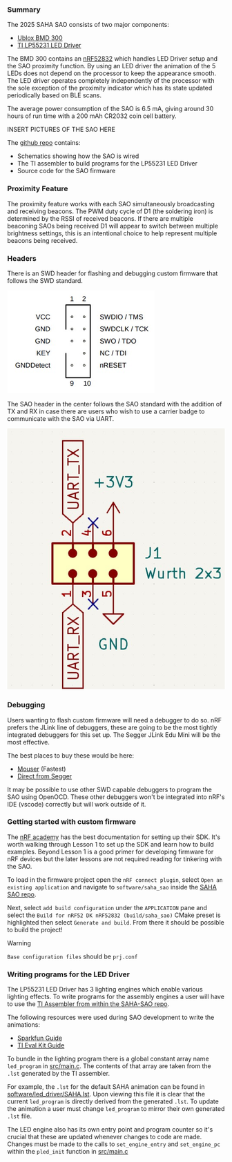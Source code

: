 ### Summary

The 2025 SAHA SAO consists of two major components: 
- [Ublox BMD 300](https://www.u-blox.com/en/product/bmd-3035-series-open-cpu)
- [TI LP55231 LED Driver](https://www.ti.com/product/LP55231)

The BMD 300 contains an [nRF52832](https://www.nordicsemi.com/Products/nRF52832) which handles LED Driver setup and the SAO proximity function.
By using an LED driver the animation of the 5 LEDs does not depend on the processor to keep the appearance smooth.
The LED driver operates completely independently of the processor with the sole exception of the proximity indicator which has its state updated periodically based on BLE scans.

The average power consumption of the SAO is 6.5 mA, giving around 30 hours of run time with a 200 mAh CR2032 coin cell battery.

INSERT PICTURES OF THE SAO HERE

The [github repo](https://github.com/ChipWizards/SAHA-SAO) contains:
- Schematics showing how the SAO is wired
- The TI assembler to build programs for the LP55231 LED Driver
- Source code for the SAO firmware

### Proximity Feature

The proximity feature works with each SAO simultaneously broadcasting and receiving beacons.
The PWM duty cycle of D1 (the soldering iron) is determined by the RSSI of received beacons.
If there are multiple beaconing SAOs being received D1 will appear to switch between multiple brightness settings, this is an intentional choice to help represent multiple beacons being received.

### Headers

There is an SWD header for flashing and debugging custom firmware that follows the SWD standard.

![SWD pin out](pics/SWD.jpg)

The SAO header in the center follows the SAO standard with the addition of TX and RX in case there are users who wish to use a carrier badge to communicate with the SAO via UART.

![SAO pin out](pics/SAO_HEADER.jpg)

### Debugging

Users wanting to flash custom firmware will need a debugger to do so.
nRF prefers the JLink line of debuggers, these are going to be the most tightly integrated debuggers for this set up.
The Segger JLink Edu Mini will be the most effective.

The best places to buy these would be here:
- [Mouser](https://www.mouser.com/ProductDetail/Segger-Microcontroller/8.08.91?qs=gt1LBUVyoHmQKgW9PvZ%2FwQ%3D%3D) (Fastest)
- [Direct from Segger](https://shop-us.segger.com/product/j-link-edu-mini-8-08-91/)

It may be possible to use other SWD capable debuggers to program the SAO using OpenOCD.
These other debuggers won't be integrated into nRF's IDE (vscode) correctly but will work outside of it.

### Getting started with custom firmware

The [nRF academy](https://academy.nordicsemi.com/courses/nrf-connect-sdk-fundamentals/lessons/lesson-1-nrf-connect-sdk-introduction/) has the best documentation for setting up their SDK.
It's worth walking through Lesson 1 to set up the SDK and learn how to build examples.
Beyond Lesson 1 is a good primer for developing firmware for nRF devices but the later lessons are not required reading for tinkering with the SAO.

To load in the firmware project open the `nRF connect plugin`, select `Open an existing application` and navigate to `software/saha_sao` inside the [SAHA SAO repo](https://github.com/ChipWizards/SAHA-SAO).

Next, select `add build configuration` under the `APPLICATION` pane and select the `Build for nRF52 DK nRF52832 (build/saha_sao)` CMake preset is highlighted then select `Generate and build`.
From there it should be possible to build the project!

> [!WARNING]
> `Base configuration files` should be `prj.conf`

### Writing programs for the LED Driver

The LP55231 LED Driver has 3 lighting engines which enable various lighting effects.
To write programs for the assembly engines a user will have to use the [TI Assembler from within the SAHA-SAO repo](https://github.com/ChipWizards/SAHA-SAO/tree/main/software/led_driver).

The following resources were used during SAO development to write the animations:
- [Sparkfun Guide](https://learn.sparkfun.com/tutorials/lp55231-breakout-board-hookup-guide/)
- [TI Eval Kit Guide](https://github.com/ChipWizards/SAHA-SAO/blob/main/datasheets/LP55231_EVAL_BOARD.pdf)

To bundle in the lighting program there is a global constant array name `led_program` in [src/main.c](https://github.com/ChipWizards/SAHA-SAO/blob/65f4098d620d144a2968196b77de80caab020651/software/saha_sao/src/main.c#L148).
The contents of that array are taken from the `.lst` generated by the TI assembler.

For example, the `.lst` for the default SAHA animation can be found in [software/led_driver/SAHA.lst](https://github.com/ChipWizards/SAHA-SAO/blob/main/software/led_driver/SAHA.lst).
Upon viewing this file it is clear that the current `led_program` is directly derived from the generated `.lst`.
To update the animation a user must change `led_program` to mirror their own generated `.lst` file.

The LED engine also has its own entry point and program counter so it's crucial that these are updated whenever changes to code are made.
Changes must be made to the calls to `set_engine_entry` and `set_engine_pc` within the `pled_init` function in [src/main.c](https://github.com/ChipWizards/SAHA-SAO/blob/65f4098d620d144a2968196b77de80caab020651/software/saha_sao/src/main.c#L458)